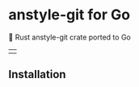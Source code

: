 # anstyle-git for Go

🦀 Rust anstyle-git crate ported to Go

<table align=center><td>

</table>

## Installation
